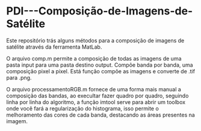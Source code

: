 # PDI---Composição-de-Imagens-de-Satélite
Este repositório trás alguns métodos para a composição de imagens de satélite através da ferramenta MatLab.

O arquivo comp.m permite a composição de todas as imagens de uma pasta input para uma pasta destino output. Compõe banda por banda, uma composição pixel a pixel. Está função compõe as imagens e converte de .tif para .png.

O arquivo processamentoRGB.m fornece de uma forma mais manual a composição das bandas, ao execultar fazer quadro por quadro, seguindo linha por linha do algoritmo, a função imtool serve para abrir um toolbox onde você fará a regularização do histograma, isso permite o melhoramento das cores de cada banda, destacando as áreas presentes na imagem.

